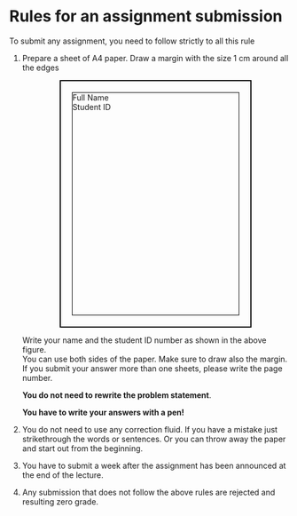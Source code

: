 # Rules for an assignment submission

To submit any assignment, you need to follow strictly to all this rule

1. Prepare a sheet of A4 paper. 
   Draw a margin with the size 1 cm around all the edges

   <div style="display:flex; justify-content:center; width:100%">
   <div style="border: 2px solid black">
    <div style="width:300px; height:400px; border:1px solid black; margin: 20px">
      <span>Full Name</span>   <br>
      <span>Student ID</span>
    </div>
   </div>
   </div>

   Write your name and the student ID number as shown in the above figure.   
   You can use both sides of the paper. Make sure to draw also the margin.   
   If you submit your answer more than one sheets, please write the page number.   

   **You do not need to rewrite the problem statement**.   

   **You have to write your answers with a pen!**

2. You do not need to use any correction fluid. If you have a mistake just
   strikethrough the words or sentences. Or you can throw away the paper
   and start out from the beginning.

3. You have to submit a week after the assignment has been announced
   at the end of the lecture.

4. Any submission that does not follow the above rules are rejected 
   and resulting zero grade.